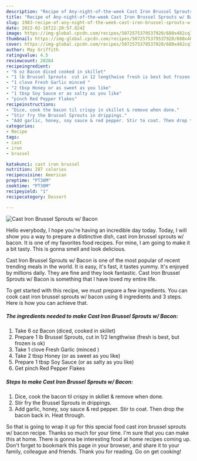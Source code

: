 ```yaml
---
description: "Recipe of Any-night-of-the-week Cast Iron Brussel Sprouts w/ Bacon"
title: "Recipe of Any-night-of-the-week Cast Iron Brussel Sprouts w/ Bacon"
slug: 1983-recipe-of-any-night-of-the-week-cast-iron-brussel-sprouts-w-bacon
date: 2022-02-16T22:20:57.824Z
image: https://img-global.cpcdn.com/recipes/5072575379537920/680x482cq70/cast-iron-brussel-sprouts-w-bacon-recipe-main-photo.jpg
thumbnail: https://img-global.cpcdn.com/recipes/5072575379537920/680x482cq70/cast-iron-brussel-sprouts-w-bacon-recipe-main-photo.jpg
cover: https://img-global.cpcdn.com/recipes/5072575379537920/680x482cq70/cast-iron-brussel-sprouts-w-bacon-recipe-main-photo.jpg
author: May Griffith
ratingvalue: 4.5
reviewcount: 20284
recipeingredient:
- "6 oz Bacon diced cooked in skillet"
- "1 lb Brussel Sprouts  cut in 12 lengthwise fresh is best but frozen is ok"
- "1 clove Fresh Garlic minced "
- "2 tbsp Honey or as sweet as you like"
- "1 tbsp Soy Sauce or as salty as you like"
- "pinch Red Pepper Flakes"
recipeinstructions:
- "Dice, cook the bacon til crispy in skillet & remove when done."
- "Stir fry the Brussel Sprouts in drippings."
- "Add garlic, honey, soy sauce & red pepper. Stir to coat. Then drop the bacon back in.  Heat through."
categories:
- Recipe
tags:
- cast
- iron
- brussel

katakunci: cast iron brussel 
nutrition: 287 calories
recipecuisine: American
preptime: "PT38M"
cooktime: "PT30M"
recipeyield: "1"
recipecategory: Dessert

---
```



![Cast Iron Brussel Sprouts w/ Bacon](https://img-global.cpcdn.com/recipes/5072575379537920/680x482cq70/cast-iron-brussel-sprouts-w-bacon-recipe-main-photo.jpg)

Hello everybody, I hope you're having an incredible day today. Today, I will show you a way to prepare a distinctive dish, cast iron brussel sprouts w/ bacon. It is one of my favorites food recipes. For mine, I am going to make it a bit tasty. This is gonna smell and look delicious.

Cast Iron Brussel Sprouts w/ Bacon is one of the most popular of recent trending meals in the world. It is easy, it's fast, it tastes yummy. It's enjoyed by millions daily. They are fine and they look fantastic. Cast Iron Brussel Sprouts w/ Bacon is something that I have loved my entire life.




To get started with this recipe, we must prepare a few ingredients. You can cook cast iron brussel sprouts w/ bacon using 6 ingredients and 3 steps. Here is how you can achieve that.

<!--inarticleads1-->

##### The ingredients needed to make Cast Iron Brussel Sprouts w/ Bacon:

1. Take 6 oz Bacon (diced, cooked in skillet)
1. Prepare 1 lb Brussel Sprouts,  cut in 1/2 lengthwise (fresh is best, but frozen is ok)
1. Take 1 clove Fresh Garlic (minced )
1. Take 2 tbsp Honey (or as sweet as you like)
1. Prepare 1 tbsp Soy Sauce (or as salty as you like)
1. Get pinch Red Pepper Flakes




<!--inarticleads2-->

##### Steps to make Cast Iron Brussel Sprouts w/ Bacon:

1. Dice, cook the bacon til crispy in skillet & remove when done.
1. Stir fry the Brussel Sprouts in drippings.
1. Add garlic, honey, soy sauce & red pepper. Stir to coat. Then drop the bacon back in.  Heat through.




So that is going to wrap it up for this special food cast iron brussel sprouts w/ bacon recipe. Thanks so much for your time. I'm sure that you can make this at home. There is gonna be interesting food at home recipes coming up. Don't forget to bookmark this page in your browser, and share it to your family, colleague and friends. Thank you for reading. Go on get cooking!
